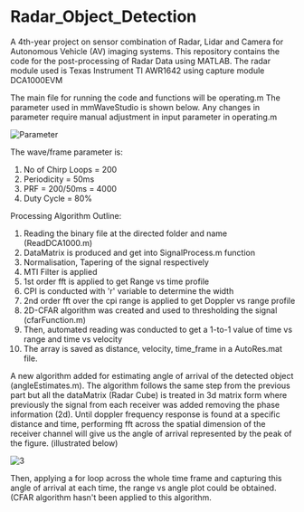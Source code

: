 # Radar_Object_Detection
A 4th-year project on sensor combination of Radar, Lidar and Camera for Autonomous Vehicle (AV) imaging systems. This repository contains the code for the post-processing of Radar Data using MATLAB.
The radar module used is Texas Instrument TI AWR1642 using capture module DCA1000EVM

The main file for running the code and functions will be operating.m
The parameter used in mmWaveStudio is shown below. Any changes in parameter require manual adjustment in input parameter in operating.m

![Parameter](https://user-images.githubusercontent.com/51969569/221611035-aa957233-2c2b-41f5-bcfc-855ea8cc340d.png)

The wave/frame parameter is:
1. No of Chirp Loops = 200
2. Periodicity = 50ms
3. PRF = 200/50ms = 4000
4. Duty Cycle = 80%


Processing Algorithm Outline:
1. Reading the binary file at the directed folder and name (ReadDCA1000.m)
2. DataMatrix is produced and get into SignalProcess.m function
3. Normalisation, Tapering of the signal respectively
4. MTI Filter is applied
5. 1st order fft is applied to get Range vs time profile
6. CPI is conducted with 'r' variable to determine the width
7. 2nd order fft over the cpi range is applied to get Doppler vs range profile
8. 2D-CFAR algorithm was created and used to thresholding the signal (cfarFunction.m)
9. Then, automated reading was conducted to get a 1-to-1 value of time vs range and time vs velocity
10. The array is saved as distance, velocity, time_frame in a AutoRes.mat file.

A new algorithm added for estimating angle of arrival of the detected object (angleEstimates.m). The algorithm follows the same step from the previous part but all the dataMatrix (Radar Cube) is treated in 3d matrix form where previously the signal from each receiver was added removing the phase information (2d). Until doppler frequency response is found at a specific distance and time, performing fft across the spatial dimension of the receiver channel will give us the angle of arrival represented by the peak of the figure. (illustrated below)

![3](https://user-images.githubusercontent.com/51969569/227518075-1ee237c5-8746-4557-9e7d-3730a083f76a.png)

Then, applying a for loop across the whole time frame and capturing this angle of arrival at each time, the range vs angle plot could be obtained. (CFAR algorithm hasn't been applied to this algorithm.
